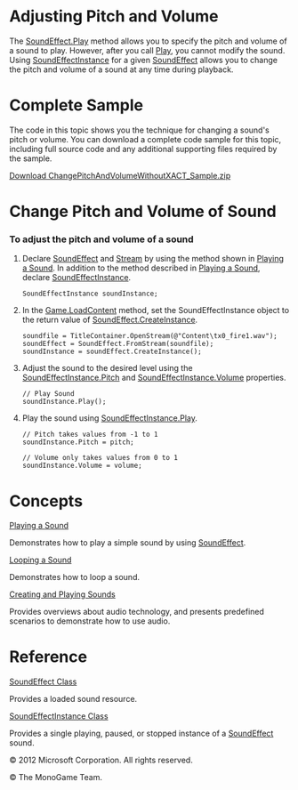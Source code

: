 

# Adjusting Pitch and Volume

The [SoundEffect.Play](O_M_MXFA_SoundEffect_Play.md) method allows you to specify the pitch and volume of a sound to play. However, after you call [Play](O_M_MXFA_SoundEffect_Play.md), you cannot modify the sound. Using [SoundEffectInstance](T_MXFA_SoundEffectInstance.md) for a given [SoundEffect](T_MXFA_SoundEffect.md) allows you to change the pitch and volume of a sound at any time during playback.

# Complete Sample

The code in this topic shows you the technique for changing a sound's pitch or volume. You can download a complete code sample for this topic, including full source code and any additional supporting files required by the sample.

[Download ChangePitchAndVolumeWithoutXACT_Sample.zip](http://go.microsoft.com/fwlink/?LinkId=258688)

# Change Pitch and Volume of Sound

### To adjust the pitch and volume of a sound

1.  Declare [SoundEffect](T_MXFA_SoundEffect.md) and [Stream](http://msdn.microsoft.com/en-us/library/system.io.stream.aspx) by using the method shown in [Playing a Sound](Audio_HowTo_PlayASound.md). In addition to the method described in [Playing a Sound](Audio_HowTo_PlayASound.md), declare [SoundEffectInstance](T_MXFA_SoundEffectInstance.md).
    
    ```
    SoundEffectInstance soundInstance;
    ```
                        
    
2.  In the [Game.LoadContent](M_MXF_Game_LoadContent.md) method, set the SoundEffectInstance object to the return value of [SoundEffect.CreateInstance](M_MXFA_SoundEffect_CreateInstance.md).
    
    ```
    soundfile = TitleContainer.OpenStream(@"Content\tx0_fire1.wav");
    soundEffect = SoundEffect.FromStream(soundfile);
    soundInstance = soundEffect.CreateInstance();
    ```
                        
    
3.  Adjust the sound to the desired level using the [SoundEffectInstance.Pitch](P_MXFA_SoundEffectInstance_Pitch.md) and [SoundEffectInstance.Volume](P_MXFA_SoundEffectInstance_Volume.md) properties.
    
    ```
    // Play Sound
    soundInstance.Play();
    ```
                        
    
4.  Play the sound using [SoundEffectInstance.Play](M_MXFA_SoundEffectInstance_Play.md).
    
    ```
    // Pitch takes values from -1 to 1
    soundInstance.Pitch = pitch;
    
    // Volume only takes values from 0 to 1
    soundInstance.Volume = volume;
    ```
                        
    

# Concepts

[Playing a Sound](Audio_HowTo_PlayASound.md)

Demonstrates how to play a simple sound by using [SoundEffect](T_MXFA_SoundEffect.md).

[Looping a Sound](Audio_HowTo_LoopASound.md)

Demonstrates how to loop a sound.

[Creating and Playing Sounds](Audio.md)

Provides overviews about audio technology, and presents predefined scenarios to demonstrate how to use audio.

# Reference

[SoundEffect Class](T_MXFA_SoundEffect.md)

Provides a loaded sound resource.

[SoundEffectInstance Class](T_MXFA_SoundEffectInstance.md)

Provides a single playing, paused, or stopped instance of a [SoundEffect](T_MXFA_SoundEffect.md) sound.

© 2012 Microsoft Corporation. All rights reserved.  

© The MonoGame Team.
